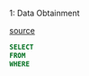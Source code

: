 
1: Data Obtainment

[source](https://divvy-tripdata.s3.amazonaws.com/index.html)


~~~~sql
SELECT
FROM 
WHERE
~~~~
